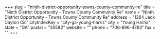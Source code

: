 +++
slug = "ninth-district-opportunity-towns-county-community-re"
title = "Ninth District Opportunity - Towns County Community Re"
name = "Ninth District Opportunity - Towns County Community Re"
address = "1294 Jack Dayton Cir."
cityIndexKey = "city-ga-young-harris"
city = "Young Harris"
state = "GA"
postal = "30582"
website = ""
phone = "706-896-4783"
fax = ""
+++
